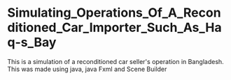 # Simulating_Operations_Of_A_Reconditioned_Car_Importer_Such_As_Haq-s_Bay
This is a simulation of a reconditioned car seller's operation in Bangladesh. This was made using java, java Fxml and Scene Builder
